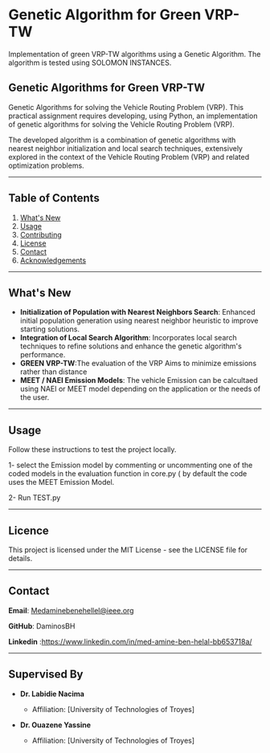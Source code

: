 # Genetic Algorithm for Green VRP-TW
Implementation of green VRP-TW algorithms using a Genetic Algorithm. The algorithm is tested using SOLOMON INSTANCES.

## Genetic Algorithms for Green VRP-TW
Genetic Algorithms for solving the Vehicle Routing Problem (VRP). This practical assignment requires developing, using Python, an implementation of genetic algorithms for solving the Vehicle Routing Problem (VRP).

The developed algorithm is a combination of genetic algorithms with nearest neighbor initialization and local search techniques, extensively explored in the context of the Vehicle Routing Problem (VRP) and related optimization problems.

---

## Table of Contents
1. [What's New](#whats-new)
3. [Usage](#usage)
5. [Contributing](#contributing)
6. [License](#license)
7. [Contact](#contact)
8. [Acknowledgements](#acknowledgements)

---

## What's New
- **Initialization of Population with Nearest Neighbors Search**: Enhanced initial population generation using nearest neighbor heuristic to improve starting solutions.
- **Integration of Local Search Algorithm**: Incorporates local search techniques to refine solutions and enhance the genetic algorithm's performance.
- **GREEN VRP-TW**:The evaluation of the VRP Aims to minimize emissions rather than distance
- **MEET / NAEI Emission Models**: The vehicle Emission can be calcultaed using NAEI or MEET model depending on the application or the needs of the user.

---

##  Usage
Follow these instructions to test the project locally.

1- select the Emission model by commenting or uncommenting one of the coded models in the evaluation function in core.py ( by default the code uses the MEET Emission Model.

2- Run TEST.py


---

## Licence
This project is licensed under the MIT License - see the LICENSE file for details.

---

## Contact

**Email**: Medaminebenehellel@ieee.org

**GitHub**: DaminosBH

**Linkedin** :https://www.linkedin.com/in/med-amine-ben-helal-bb653718a/

---

## Supervised By
- **Dr. Labidie Nacima**
  - Affiliation: [University of Technologies of Troyes]
  
- **Dr. Ouazene Yassine**
  - Affiliation: [University of Technologies of Troyes]

